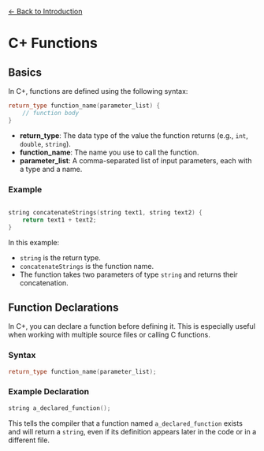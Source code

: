 [← Back to Introduction](../introduction.md)

# C+ Functions

## Basics

In C+, functions are defined using the following syntax:

```cpp
return_type function_name(parameter_list) {
    // function body
}
```

* **return\_type**: The data type of the value the function returns (e.g., `int`, `double`, `string`).
* **function\_name**: The name you use to call the function.
* **parameter\_list**: A comma-separated list of input parameters, each with a type and a name.

### Example

```cpp

string concatenateStrings(string text1, string text2) {
    return text1 + text2;
}
```

In this example:

* `string` is the return type.
* `concatenateStrings` is the function name.
* The function takes two parameters of type `string` and returns their concatenation.

## Function Declarations

In C+, you can declare a function before defining it. This is especially useful when working with multiple source files or calling C functions.

### Syntax

```cpp
return_type function_name(parameter_list);
```

### Example Declaration

```cpp
string a_declared_function();
```

This tells the compiler that a function named `a_declared_function` exists and will return a `string`, even if its definition appears later in the code or in a different file.
